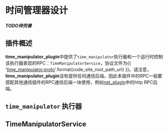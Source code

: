 # 时间管理器设计

***TODO待完善***

## 插件概述


**time_manipulator_plugin**中提供了`time_manipulator`执行器和一个运行时控制该执行器表现的RPC：`TimeManipulatorService`，协议文件为{{ '[time_manipulator.proto]({}/src/protocols/plugins/time_manipulator_plugin/time_manipulator.proto)'.format(code_site_root_path_url) }}。请注意，**time_manipulator_plugin**没有提供任何通信后端，因此本插件中的RPC一般要搭配其他通信插件的RPC通信后端一块使用，例如[net_plugin](./net_plugin.md)中的http RPC后端。


## `time_manipulator` 执行器



## TimeManipulatorService





